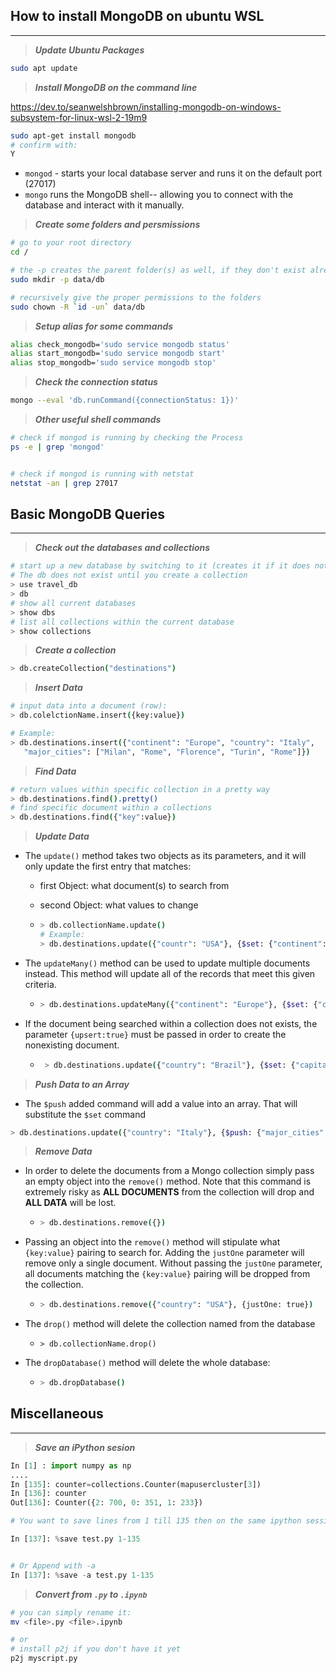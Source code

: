 ## How to install MongoDB on ubuntu WSL
---

> **_Update Ubuntu Packages_**

```bash
sudo apt update
```

> **_Install MongoDB on the command line_**

https://dev.to/seanwelshbrown/installing-mongodb-on-windows-subsystem-for-linux-wsl-2-19m9

```bash
sudo apt-get install mongodb
# confirm with:
Y
```

* `mongod` - starts your local database server and runs it on the default port (27017)
* `mongo` runs the MongoDB shell-- allowing you to connect with the database and interact with it manually.


> **_Create some folders and persmissions_**

```bash
# go to your root directory
cd /

# the -p creates the parent folder(s) as well, if they don't exist already
sudo mkdir -p data/db 

# recursively give the proper permissions to the folders
sudo chown -R `id -un` data/db
```


> **_Setup alias for some commands_**

```bash
alias check_mongodb='sudo service mongodb status'
alias start_mongodb='sudo service mongodb start'
alias stop_mongodb='sudo service mongodb stop'
```

> **_Check the connection status_**
```bash
mongo --eval 'db.runCommand({connectionStatus: 1})'
```


> **_Other useful shell commands_**

```bash
# check if mongod is running by checking the Process
ps -e | grep 'mongod'


# check if mongod is running with netstat
netstat -an | grep 27017
```


## Basic MongoDB Queries
---


> **_Check out the databases and collections_**

```bash
# start up a new database by switching to it (creates it if it does not exist).
# The db does not exist until you create a collection
> use travel_db
> db
# show all current databases
> show dbs
# list all collections within the current database
> show collections
```

> **_Create a collection_**

```bash
> db.createCollection("destinations")
```


> **_Insert Data_**
```bash
# input data into a document (row):
> db.colelctionName.insert({key:value})

# Example:
> db.destinations.insert({"continent": "Europe", "country": "Italy", 
   "major_cities": ["Milan", "Rome", "Florence", "Turin", "Rome"]})
```

> **_Find Data_**
```bash
# return values within specific collection in a pretty way
> db.destinations.find().pretty()
# find specific document within a collections
> db.destinations.find({"key":value})
```

> **_Update Data_**

* The `update()` method takes two objects as its parameters, and it will only update the first entry that matches:
    - first Object: what document(s) to search from
    - second Object: what values to change

    - ```bash
      > db.collectionName.update()
      # Example:
      > db.destinations.update({"countr": "USA"}, {$set: {"continent": "Antarctica"}})
      ```

* The `updateMany()` method can be used to update multiple documents instead. 
This method will update all of the records that meet this given criteria.

    - ```bash
      > db.destinations.updateMany({"continent": "Europe"}, {$set: {"continent": "Antarctica"}})
      ```

* If the document being searched within a collection does not exists, the parameter `{upsert:true}` must be passed in order to create the nonexisting document.

    - ```bash
       > db.destinations.update({"country": "Brazil"}, {$set: {"capital": "Brasilia"}}, {upsert: true})
        ```

> **_Push Data to an Array_**

* The `$push` added command will add a value into an array. That will substitute the `$set` command

```bash
> db.destinations.update({"country": "Italy"}, {$push: {"major_cities": "Siena"}})
```

> **_Remove Data_**

* In order to delete the documents from a Mongo collection simply pass an empty object into the `remove()` method. Note that this command is extremely risky as **ALL DOCUMENTS** from the collection will drop and **ALL DATA** will be lost.

    - ```bash
      > db.destinations.remove({})
      ```

* Passing an object into the `remove()` method will stipulate what `{key:value}` pairing to search for. Adding the `justOne` parameter will remove only a single document. Without passing the `justOne` parameter, all documents matching the `{key:value}` pairing will be dropped from the collection.

    - ```bash
      > db.destinations.remove({"country": "USA"}, {justOne: true}) 
      ```

* The `drop()` method will delete the collection named from the database

    - ```
      > db.collectionName.drop()
      ```

* The `dropDatabase()` method will delete the whole database:

    - ```bash
      > db.dropDatabase()
      ```



## Miscellaneous
---

> **_Save an iPython sesion_**

```python
In [1] : import numpy as np
....
In [135]: counter=collections.Counter(mapusercluster[3])
In [136]: counter
Out[136]: Counter({2: 700, 0: 351, 1: 233})

# You want to save lines from 1 till 135 then on the same ipython session use this command

In [137]: %save test.py 1-135


# Or Append with -a 
In [137]: %save -a test.py 1-135

```

> **_Convert from `.py` to `.ipynb`_**

```bash
# you can simply rename it:
mv <file>.py <file>.ipynb

# or
# install p2j if you don't have it yet
p2j myscript.py
```

